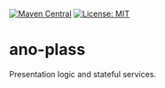[![Maven Central](https://maven-badges.herokuapp.com/maven-central/net.anotheria/ano-plass/badge.svg)](https://maven-badges.herokuapp.com/maven-central/net.anotheria/ano-plass)
[![License: MIT](https://img.shields.io/badge/License-MIT-green.svg)](https://opensource.org/licenses/MIT)


ano-plass
=========

Presentation logic and stateful services.
